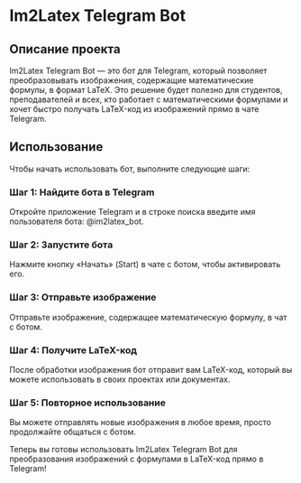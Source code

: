 # Im2Latex Telegram Bot

## Описание проекта

Im2Latex Telegram Bot — это бот для Telegram, который позволяет преобразовывать изображения, содержащие математические формулы, в формат LaTeX. Это решение будет полезно для студентов, преподавателей и всех, кто работает с математическими формулами и хочет быстро получать LaTeX-код из изображений прямо в чате Telegram.

## Использование

Чтобы начать использовать бот, выполните следующие шаги:

### Шаг 1: Найдите бота в Telegram

Откройте приложение Telegram и в строке поиска введите имя пользователя бота: @im2latex_bot. 

### Шаг 2: Запустите бота

Нажмите кнопку «Начать» (Start) в чате с ботом, чтобы активировать его.

### Шаг 3: Отправьте изображение

Отправьте изображение, содержащее математическую формулу, в чат с ботом.

### Шаг 4: Получите LaTeX-код

После обработки изображения бот отправит вам LaTeX-код, который вы можете использовать в своих проектах или документах.

### Шаг 5: Повторное использование

Вы можете отправлять новые изображения в любое время, просто продолжайте общаться с ботом. 

Теперь вы готовы использовать Im2Latex Telegram Bot для преобразования изображений с формулами в LaTeX-код прямо в Telegram!
